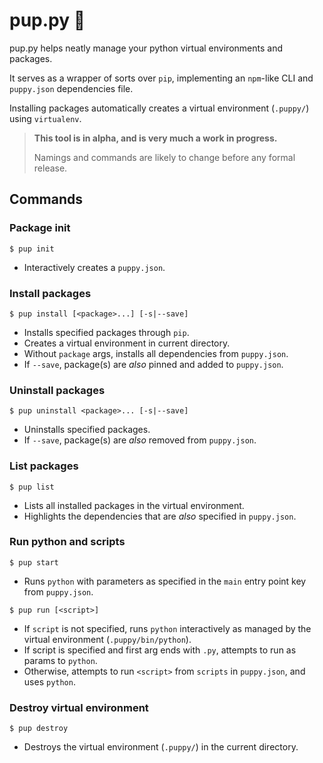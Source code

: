 # pup.py 🐶

pup.py helps neatly manage your python virtual environments and packages.

It serves as a wrapper of sorts over `pip`, implementing an `npm`-like CLI and `puppy.json` dependencies file.

Installing packages automatically creates a virtual environment (`.puppy/`) using `virtualenv`.

> **This tool is in alpha, and is very much a work in progress.**
>
> Namings and commands are likely to change before any formal release.

## Commands

### Package init

```
$ pup init
```

- Interactively creates a `puppy.json`.

### Install packages

```
$ pup install [<package>...] [-s|--save]
```

- Installs specified packages through `pip`.
- Creates a virtual environment in current directory.
- Without `package` args, installs all dependencies from `puppy.json`.
- If `--save`, package(s) are *also* pinned and added to `puppy.json`.

### Uninstall packages

```
$ pup uninstall <package>... [-s|--save]
```

- Uninstalls specified packages.
- If `--save`, package(s) are *also* removed from `puppy.json`.

### List packages

```
$ pup list
```

- Lists all installed packages in the virtual environment.
- Highlights the dependencies that are *also* specified in `puppy.json`.

### Run python and scripts

```
$ pup start
```

- Runs `python` with parameters as specified in the `main` entry point key from `puppy.json`.

```
$ pup run [<script>]
```

- If `script` is not specified, runs `python` interactively as managed by the virtual environment (`.puppy/bin/python`).
- If script is specified and first arg ends with `.py`, attempts to run as params to `python`.
- Otherwise, attempts to run `<script>` from `scripts` in `puppy.json`, and uses `python`.

### Destroy virtual environment

```
$ pup destroy
```

- Destroys the virtual environment (`.puppy/`) in the current directory.

